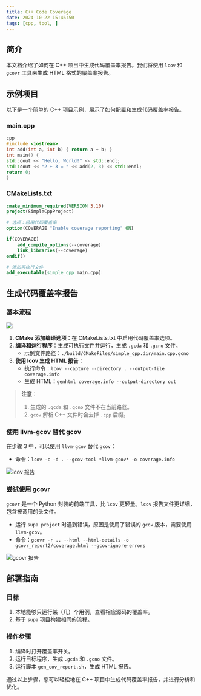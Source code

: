 ```yaml
---
title: C++ Code Coverage
date: 2024-10-22 15:46:50
tags: [cpp, tool, ]
---
```


## 简介
本文档介绍了如何在 C++ 项目中生成代码覆盖率报告。我们将使用 `lcov` 和 `gcovr` 工具来生成 HTML 格式的覆盖率报告。

## 示例项目
以下是一个简单的 C++ 项目示例，展示了如何配置和生成代码覆盖率报告。

### main.cpp

```cpp
cpp
#include <iostream>
int add(int a, int b) { return a + b; }
int main() {
std::cout << "Hello, World!" << std::endl;
std::cout << "2 + 3 = " << add(2, 3) << std::endl;
return 0;
}
```

### CMakeLists.txt

```cmake
cmake_minimum_required(VERSION 3.10)  
project(SimpleCppProject)  

# 选项：启用代码覆盖率  
option(COVERAGE "Enable coverage reporting" ON)  

if(COVERAGE)  
    add_compile_options(--coverage)  
    link_libraries(--coverage)  
endif()  

# 添加可执行文件  
add_executable(simple_cpp main.cpp)
```


## 生成代码覆盖率报告

### 基本流程

![](03_cov_flow.drawio.svg)

1. **CMake 添加编译选项**：在 CMakeLists.txt 中启用代码覆盖率选项。
2. **编译和运行程序**：生成可执行文件并运行，生成 `.gcda` 和 `.gcno` 文件。
   - 示例文件路径：`./build/CMakeFiles/simple_cpp.dir/main.cpp.gcno`
3. **使用 lcov 生成 HTML 报告**：
   - 执行命令：`lcov --capture --directory . --output-file coverage.info`
   - 生成 HTML：`genhtml coverage.info --output-directory out`

> **注意**：
> 1. 生成的 `.gcda` 和 `.gcno` 文件不在当前路径。
> 2. `gcov` 解析 C++ 文件时会去掉 `.cpp` 后缀。

### 使用 llvm-gcov 替代 gcov
在步骤 3 中，可以使用 `llvm-gcov` 替代 `gcov`：
- 命令：`lcov -c -d . --gcov-tool *llvm-gcov* -o coverage.info`

![lcov 报告](01_lcov_report.png)

### 尝试使用 gcovr
`gcovr` 是一个 Python 封装的前端工具，比 `lcov` 更轻量。`lcov` 报告文件更详细，包含被调用的头文件。

- 运行 `supa project` 时遇到错误，原因是使用了错误的 `gcov` 版本，需要使用 `llvm-gcov`。
- 命令：`gcovr -r .. --html --html-details -o gcovr_report2/coverage.html --gcov-ignore-errors`

![gcovr 报告](02_gcovr_report.png)

## 部署指南

### 目标
1. 本地能够只运行某（几）个用例，查看相应源码的覆盖率。
2. 基于 `supa` 项目构建相同的流程。

### 操作步骤
1. 编译时打开覆盖率开关。
2. 运行目标程序，生成 `.gcda` 和 `.gcno` 文件。
3. 运行脚本 `gen_cov_report.sh`，生成 HTML 报告。

通过以上步骤，您可以轻松地在 C++ 项目中生成代码覆盖率报告，并进行分析和优化。